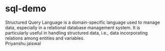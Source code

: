 # sql-demo
Structured Query Language is a domain-specific language used to manage data, especially in a relational database management system. It is particularly useful in handling structured data, i.e., data incorporating relations among entities and variables.
<br>
Priyanshu jaiswal
